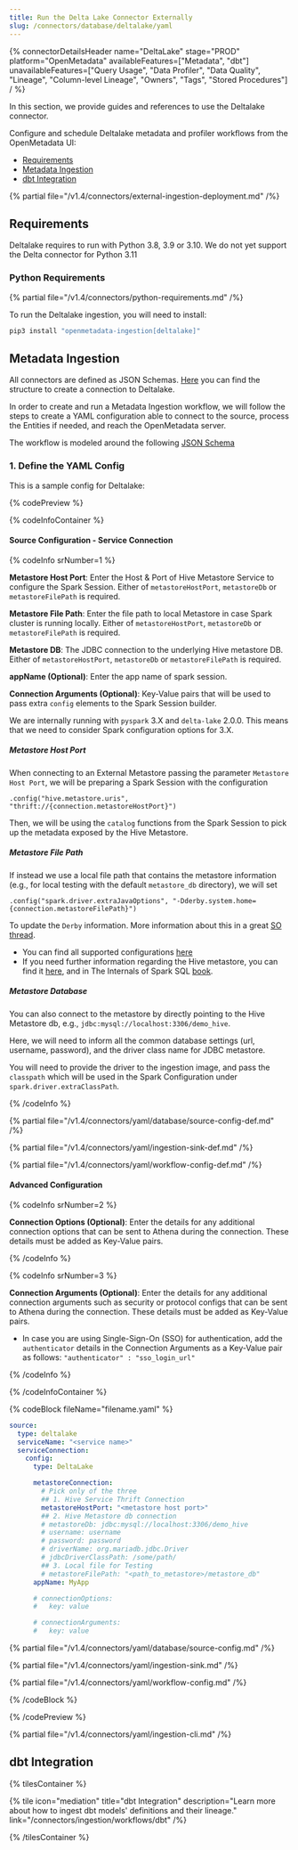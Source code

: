 ```yaml
---
title: Run the Delta Lake Connector Externally
slug: /connectors/database/deltalake/yaml
---
```


{% connectorDetailsHeader
name="DeltaLake"
stage="PROD"
platform="OpenMetadata"
availableFeatures=["Metadata", "dbt"]
unavailableFeatures=["Query Usage", "Data Profiler", "Data Quality", "Lineage", "Column-level Lineage", "Owners", "Tags", "Stored Procedures"]
/ %}

In this section, we provide guides and references to use the Deltalake connector.

Configure and schedule Deltalake metadata and profiler workflows from the OpenMetadata UI:

- [Requirements](#requirements)
- [Metadata Ingestion](#metadata-ingestion)
- [dbt Integration](#dbt-integration)

{% partial file="/v1.4/connectors/external-ingestion-deployment.md" /%}

## Requirements

Deltalake requires to run with Python 3.8, 3.9 or 3.10. We do not yet support the Delta connector
for Python 3.11

### Python Requirements

{% partial file="/v1.4/connectors/python-requirements.md" /%}

To run the Deltalake ingestion, you will need to install:

```bash
pip3 install "openmetadata-ingestion[deltalake]"
```

## Metadata Ingestion

All connectors are defined as JSON Schemas.
[Here](https://github.com/open-metadata/OpenMetadata/blob/main/openmetadata-spec/src/main/resources/json/schema/entity/services/connections/database/deltaLakeConnection.json)
you can find the structure to create a connection to Deltalake.

In order to create and run a Metadata Ingestion workflow, we will follow
the steps to create a YAML configuration able to connect to the source,
process the Entities if needed, and reach the OpenMetadata server.

The workflow is modeled around the following
[JSON Schema](https://github.com/open-metadata/OpenMetadata/blob/main/openmetadata-spec/src/main/resources/json/schema/metadataIngestion/workflow.json)

### 1. Define the YAML Config

This is a sample config for Deltalake:

{% codePreview %}

{% codeInfoContainer %}

#### Source Configuration - Service Connection

{% codeInfo srNumber=1 %}

**Metastore Host Port**: Enter the Host & Port of Hive Metastore Service to configure the Spark Session. Either
  of `metastoreHostPort`, `metastoreDb` or `metastoreFilePath` is required.

**Metastore File Path**: Enter the file path to local Metastore in case Spark cluster is running locally. Either
  of `metastoreHostPort`, `metastoreDb` or `metastoreFilePath` is required.

**Metastore DB**: The JDBC connection to the underlying Hive metastore DB. Either
  of `metastoreHostPort`, `metastoreDb` or `metastoreFilePath` is required.

**appName (Optional)**: Enter the app name of spark session.

**Connection Arguments (Optional)**: Key-Value pairs that will be used to pass extra `config` elements to the Spark
  Session builder.

We are internally running with `pyspark` 3.X and `delta-lake` 2.0.0. This means that we need to consider Spark
configuration options for 3.X.

##### Metastore Host Port

When connecting to an External Metastore passing the parameter `Metastore Host Port`, we will be preparing a Spark Session with the configuration

```
.config("hive.metastore.uris", "thrift://{connection.metastoreHostPort}") 
```

Then, we will be using the `catalog` functions from the Spark Session to pick up the metadata exposed by the Hive Metastore.

##### Metastore File Path

If instead we use a local file path that contains the metastore information (e.g., for local testing with the default `metastore_db` directory), we will set

```
.config("spark.driver.extraJavaOptions", "-Dderby.system.home={connection.metastoreFilePath}") 
```

To update the `Derby` information. More information about this in a great [SO thread](https://stackoverflow.com/questions/38377188/how-to-get-rid-of-derby-log-metastore-db-from-spark-shell).

- You can find all supported configurations [here](https://spark.apache.org/docs/latest/configuration.html)
- If you need further information regarding the Hive metastore, you can find
  it [here](https://spark.apache.org/docs/3.0.0-preview/sql-data-sources-hive-tables.html), and in The Internals of
  Spark SQL [book](https://jaceklaskowski.gitbooks.io/mastering-spark-sql/content/spark-sql-hive-metastore.html).


##### Metastore Database

You can also connect to the metastore by directly pointing to the Hive Metastore db, e.g., `jdbc:mysql://localhost:3306/demo_hive`.

Here, we will need to inform all the common database settings (url, username, password), and the driver class name for JDBC metastore.

You will need to provide the driver to the ingestion image, and pass the `classpath` which will be used in the Spark Configuration under `spark.driver.extraClassPath`.


{% /codeInfo %}


{% partial file="/v1.4/connectors/yaml/database/source-config-def.md" /%}

{% partial file="/v1.4/connectors/yaml/ingestion-sink-def.md" /%}

{% partial file="/v1.4/connectors/yaml/workflow-config-def.md" /%}

#### Advanced Configuration

{% codeInfo srNumber=2 %}

**Connection Options (Optional)**: Enter the details for any additional connection options that can be sent to Athena during the connection. These details must be added as Key-Value pairs.

{% /codeInfo %}

{% codeInfo srNumber=3 %}

**Connection Arguments (Optional)**: Enter the details for any additional connection arguments such as security or protocol configs that can be sent to Athena during the connection. These details must be added as Key-Value pairs.

- In case you are using Single-Sign-On (SSO) for authentication, add the `authenticator` details in the Connection Arguments as a Key-Value pair as follows: `"authenticator" : "sso_login_url"`

{% /codeInfo %}

{% /codeInfoContainer %}

{% codeBlock fileName="filename.yaml" %}

```yaml
source:
  type: deltalake
  serviceName: "<service name>"
  serviceConnection:
    config:
      type: DeltaLake
```
```yaml {% srNumber=1 %}
      metastoreConnection:
        # Pick only of the three
        ## 1. Hive Service Thrift Connection
        metastoreHostPort: "<metastore host port>"
        ## 2. Hive Metastore db connection
        # metastoreDb: jdbc:mysql://localhost:3306/demo_hive
        # username: username
        # password: password
        # driverName: org.mariadb.jdbc.Driver
        # jdbcDriverClassPath: /some/path/
        ## 3. Local file for Testing
        # metastoreFilePath: "<path_to_metastore>/metastore_db"
      appName: MyApp
```
```yaml {% srNumber=2 %}
      # connectionOptions:
      #   key: value
```
```yaml {% srNumber=3 %}
      # connectionArguments:
      #   key: value
```

{% partial file="/v1.4/connectors/yaml/database/source-config.md" /%}

{% partial file="/v1.4/connectors/yaml/ingestion-sink.md" /%}

{% partial file="/v1.4/connectors/yaml/workflow-config.md" /%}

{% /codeBlock %}

{% /codePreview %}

{% partial file="/v1.4/connectors/yaml/ingestion-cli.md" /%}

## dbt Integration

{% tilesContainer %}

{% tile
  icon="mediation"
  title="dbt Integration"
  description="Learn more about how to ingest dbt models' definitions and their lineage."
  link="/connectors/ingestion/workflows/dbt" /%}

{% /tilesContainer %}
